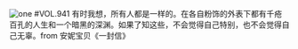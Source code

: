 ![one](http://image.wufazhuce.com/Frv0PXt9O8C_8QX2fwIIGWZQAmbI)
#VOL.941
有时我想，所有人都是一样的。在各自粉饰的外表下都有千疮百孔的人生和一个暗黑的深渊。如果了知这些，不会觉得自己特别，也不会觉得自己无辜。from 安妮宝贝《一封信》